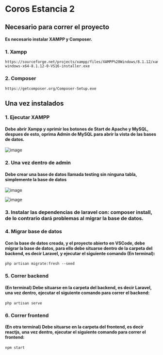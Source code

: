 # Coros Estancia 2

## Necesario para correr el proyecto
#### Es necesario instalar XAMPP y Composer.
### 1. Xampp
    https://sourceforge.net/projects/xampp/files/XAMPP%20Windows/8.1.12/xampp-windows-x64-8.1.12-0-VS16-installer.exe
### 2. Composer
    https://getcomposer.org/Composer-Setup.exe
## Una vez instalados
### 1. Ejecutar XAMPP
#### Debe abrir Xampp y oprimir los botones de Start de Apache y MySQL, despues de esto, oprima Admin de MySQL para abrir la vista de las bases de datos.
![image](https://user-images.githubusercontent.com/77992695/208221026-e60f6990-e127-4c16-884c-e0a19b8d3e2a.png)

### 2. Una vez dentro de admin
#### Debe crear una base de datos llamada testing sin ninguna tabla, simplemente la base de datos
![image](https://user-images.githubusercontent.com/77992695/208221217-941a1c06-d2bb-49a4-9b0e-b7767463d964.png)

![image](https://user-images.githubusercontent.com/77992695/208221181-ede66b20-dfa3-48cc-a9d3-a7d3a8d44ba0.png)

### 3. Instalar las dependencias de laravel con: composer install, de lo contrario dará problemas al migrar la base de datos.

### 4. Migrar base de datos
#### Con la base de datos creada, y el proyecto abierto en VSCode, debe migrar la base de datos, para ello debe situarse dentro de la carpeta del backend, es decir Laravel, y ejecutar el siguiente comando (En terminal):
    php artisan migrate:fresh --seed

### 5. Correr backend
#### (En terminal) Debe situarse en la carpeta del backend, es decir Laravel, una vez dentro, ejecutar el siguiente comando para correr el backend:
    php artisan serve
    
### 6. Correr frontend
#### (En otra terminal) Debe situarse en la carpeta del frontend, es decir reactjs, una vez dentro, ejecutar el siguiente comando para correr el frontend:
    npm start
